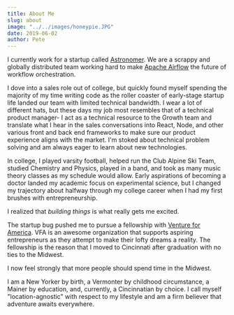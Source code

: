 ```yaml
---
title: About Me
slug: about
image: "../../images/honeypie.JPG"
date: 2019-06-02
author: Pete
---
```

I currently work for a startup called [Astronomer](https://astronomer.io). We are a scrappy and globally distributed team working hard to make [Apache Airflow](https://airflow.apache.org/) the future of workflow orchestration.

I dove into a sales role out of college, but quickly found myself spending the majority of my time writing code as the roller coaster of early-stage startup life landed our team with limited technical bandwidth. I wear a lot of different hats, but these days my job most resembles that of a technical product manager- I act as a technical resource to the Growth team and translate what I hear in the sales conversations into React, Node, and other various front and back end frameworks to make sure our product experience aligns with the market. I'm stoked about technical problem solving and am always eager to learn about new technologies.

In college, I played varsity football, helped run the Club Alpine Ski Team, studied Chemistry and Physics, played in a band, and took as many music theory classes as my schedule would allow. Early aspirations of becoming a doctor landed my academic focus on experimental science, but I changed my trajectory about halfway through my college career when I had my first brushes with entrepreneurship.

I realized that _building things_ is what really gets me excited.

The startup bug pushed me to pursue a fellowship with [Venture for America](https://ventureforamerica.org). VFA is an awesome organization that supports aspiring entrepreneurs as they attempt to make their lofty dreams a reality. The fellowship is the reason that I moved to Cincinnati after graduation with no ties to the Midwest.

I now feel strongly that more people should spend time in the Midwest.

I am a New Yorker by birth, a Vermonter by childhood circumstance, a Mainer by education, and, currently, a Cincinnatian by choice. I call myself "location-agnostic" with respect to my lifestyle and am a firm believer that adventure awaits everywhere.
